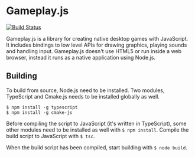 # Gameplay.js

[![Build Status](https://travis-ci.org/jnsmalm/gameplay.svg?branch=develop)](https://travis-ci.org/jnsmalm/gameplay)

Gameplay.js is a library for creating native desktop games with JavaScript. It 
includes bindings to low level APIs for drawing graphics, playing sounds and 
handling input. Gameplay.js doesn't use HTML5 or run inside a web browser, 
instead it runs as a native application using Node.js.

## Building

To build from source, Node.js need to be installed. Two modules, TypeScript and Cmake.js needs to be installed globally as well.

```
$ npm install -g typescript
$ npm install -g cmake-js
```

Before compiling the script to JavaScript (it's written in TypeScript), some 
other modules need to be installed as well with `$ npm install`. Compile the 
build script to JavaScript with `$ tsc`.

When the build script has been compiled, start building with `$ node build`.